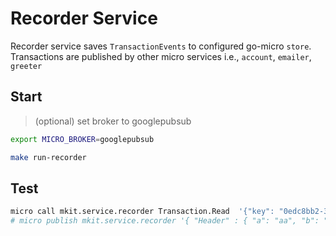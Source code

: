 # Recorder Service

Recorder service saves `TransactionEvents` to configured go-micro `store`.
Transactions are published by other micro services i.e., `account`, `emailer`, `greeter`

## Start

> (optional) set broker to googlepubsub

```bash
export MICRO_BROKER=googlepubsub
```

```bash
make run-recorder
```

## Test

```bash
micro call mkit.service.recorder Transaction.Read  '{"key": "0edc8bb2-33e0-4766-bc13-e62a346465be#accountsrv"}'
# micro publish mkit.service.recorder '{ "Header" : { "a": "aa", "b": "bb" }, "Body" : {"c": "cc"} }'
```
